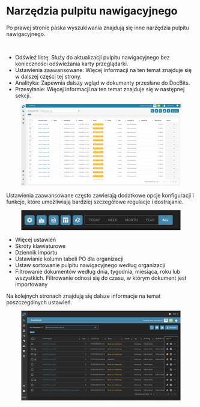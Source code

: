 # Narzędzia pulpitu nawigacyjnego

Po prawej stronie paska wyszukiwania znajdują się inne narzędzia pulpitu nawigacyjnego.

<figure><img src="https://lh7-us.googleusercontent.com/QJpUDLYSPYvsgwyxSkaOZr5w4mdqYbWeRSckuLSbJXkgPccyFzvVK9q5p-bjXlR-q69KVZ2o--XZQGH_nCU90Sj7RNuyC1g-hJYWZRpxxILYeaTpw4afrjbdM8iatt2plPde_QtFuz7JSV1NtunRSiw" alt="" width="375"><figcaption></figcaption></figure>

* Odśwież listę: Służy do aktualizacji pulpitu nawigacyjnego bez konieczności odświeżania karty przeglądarki.
* Ustawienia zaawansowane: Więcej informacji na ten temat znajduje się w dalszej części tej strony.
* Analityka: Zapewnia dalszy wgląd w dokumenty przesłane do DocBits.
* Przesyłanie: Więcej informacji na ten temat znajduje się w następnej sekcji.

<figure><img src="../../.gitbook/assets/dashboard.png" alt=""><figcaption></figcaption></figure>

Ustawienia zaawansowane często zawierają dodatkowe opcje konfiguracji i funkcje, które umożliwiają bardziej szczegółowe regulacje i dostrajanie.

<figure><img src="../../.gitbook/assets/dashboard-tools2.png" alt=""><figcaption></figcaption></figure>

* Więcej ustawień
* Skróty klawiaturowe
* Dziennik importu
* Ustawianie kolumn tabeli PO dla organizacji
* Ustaw sortowanie pulpitu nawigacyjnego według organizacji
* Filtrowanie dokumentów według dnia, tygodnia, miesiąca, roku lub wszystkich. Filtrowanie odnosi się do czasu, w którym dokument jest importowany

Na kolejnych stronach znajdują się dalsze informacje na temat poszczególnych ustawień.

<figure><img src="../../.gitbook/assets/Bildschirmfoto%202024-05-07%20um%2022.00.32.png" alt=""><figcaption></figcaption></figure>
